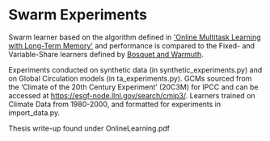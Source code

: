# Swarm Experiments

Swarm learner based on the algorithm defined in ['Online Multitask Learning with Long-Term Memory'](https://arxiv.org/abs/2008.07055) and performance is compared to the Fixed- and Variable-Share learners defined by [Bosquet and Warmuth](https://www.jmlr.org/papers/volume3/bousquet02b/bousquet02b.pdf).

Experiments conducted on synthetic data (in synthetic_experiments.py) and on Global Circulation models (in ta_experiments.py). GCMs sourced from the ‘Climate of the 20th Century Experiment’ (20C3M) for IPCC and can be accessed at https://esgf-node.llnl.gov/search/cmip3/. Learners trained on Climate Data from 1980-2000, and formatted for experiments in import_data.py. 



Thesis write-up found under OnlineLearning.pdf



